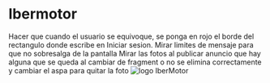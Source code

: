 # Ibermotor
Hacer que cuando el usuario se equivoque, se ponga en rojo el borde del rectangulo donde escribe en Iniciar sesion.
Mirar limites de mensaje para que no sobresalga de la pantalla
Mirar las fotos al publicar anuncio que hay alguna que se queda al cambiar de fragment o no se elimina correctamente y cambiar el aspa para quitar la foto
![logo IberMotor](https://github.com/JSergio86/IberMotor/assets/80743922/d0e7b2fd-c560-4fc7-92c4-c19fcc509298)
